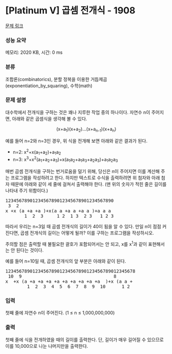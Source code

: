# [Platinum V] 곱셈 전개식 - 1908 

[문제 링크](https://www.acmicpc.net/problem/1908) 

### 성능 요약

메모리: 2020 KB, 시간: 0 ms

### 분류

조합론(combinatorics), 분할 정복을 이용한 거듭제곱(exponentiation_by_squaring), 수학(math)

### 문제 설명

<p>대수학에서 전개식을 구하는 것은 꽤나 지루한 작업 중의 하나이다. 자연수 n이 주어지면, 아래와 같은 곱셈식을 생각해 볼 수 있다.</p>

<p style="text-align: center;">(x+a<sub>1</sub>)(x+a<sub>2</sub>)...(x+a<sub>n-1</sub>)(x+a<sub>n</sub>)</p>

<p>예를 들어 n=2와 n=3인 경우, 위 식을 전개해 보면 아래와 같은 결과가 된다.</p>

<ul>
	<li>n=2: x<sup>2</sup>+x(a<sub>1</sub>+a<sub>2</sub>)+a<sub>1</sub>a<sub>2</sub></li>
	<li>n=3: x<sup>3</sup>+x<sup>2</sup>(a<sub>1</sub>+a<sub>2</sub>+a<sub>3</sub>)+x(a<sub>1</sub>a<sub>2</sub>+a<sub>1</sub>a<sub>3</sub>+a<sub>2</sub>a<sub>3</sub>)+a<sub>1</sub>a<sub>2</sub>a<sub>3</sub></li>
</ul>

<p>매번 곱셈 전개식을 구하는 번거로움을 덜기 위해, 당신은 n이 주어지면 이를 계산해 주는 프로그램을 작성하려고 한다. 하지만 텍스트로 수식을 출력하려면 위 첨자와 아래 첨자 때문에 아래와 같이 세 줄에 걸쳐서 출력해야 한다. (맨 위의 숫자가 적힌 줄은 길이를 나타내 주기 위함이다.)</p>

<pre>1234567890123456789012345678901234567890
 3  2        
x +x (a +a +a )+x(a a +a a +a a )+a a a
       1  2  3     1 2  1 3  2 3   1 2 3
</pre>

<p>따라서 우리는 n=3일 때 곱셈 전개식의 길이가 40이 됨을 알 수 있다. 만일 n이 점점 커진다면, 곱셈 전개식의 길이는 어떻게 될까? 이를 구하는 프로그램을 작성하시오.</p>

<p>주의할 점은 출력할 때 불필요한 괄호가 포함되어서는 안 되고, x를 x<sup>1</sup>과 같이 표현해서는 안 된다는 것이다.</p>

<p>예를 들어 n=10일 때, 곱셈 전개식의 앞 부분은 아래와 같이 된다.</p>

<pre>123456789012345678901234567890123456789012345678
 10  9                                  8
x  +x (a +a +a +a +a +a +a +a +a +a  )+x (a a +
        1  2  3  4  5  6  7  8  9  10      1 2
</pre>

### 입력 

 <p>첫째 줄에 자연수 n이 주어진다. (1 ≤ n ≤ 1,000,000,000)</p>

### 출력 

 <p>첫째 줄에 식을 전개하였을 때의 길이를 출력한다. 단, 길이가 매우 길어질 수 있으므로 이를 10,000으로 나눈 나머지만을 출력한다.</p>

